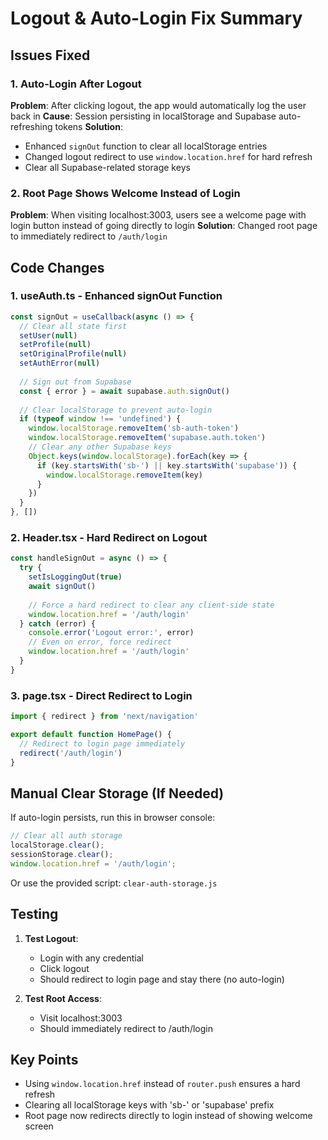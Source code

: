 # Logout & Auto-Login Fix Summary

## Issues Fixed

### 1. Auto-Login After Logout
**Problem**: After clicking logout, the app would automatically log the user back in
**Cause**: Session persisting in localStorage and Supabase auto-refreshing tokens
**Solution**: 
- Enhanced `signOut` function to clear all localStorage entries
- Changed logout redirect to use `window.location.href` for hard refresh
- Clear all Supabase-related storage keys

### 2. Root Page Shows Welcome Instead of Login
**Problem**: When visiting localhost:3003, users see a welcome page with login button instead of going directly to login
**Solution**: Changed root page to immediately redirect to `/auth/login`

## Code Changes

### 1. useAuth.ts - Enhanced signOut Function
```typescript
const signOut = useCallback(async () => {
  // Clear all state first
  setUser(null)
  setProfile(null)
  setOriginalProfile(null)
  setAuthError(null)
  
  // Sign out from Supabase
  const { error } = await supabase.auth.signOut()
  
  // Clear localStorage to prevent auto-login
  if (typeof window !== 'undefined') {
    window.localStorage.removeItem('sb-auth-token')
    window.localStorage.removeItem('supabase.auth.token')
    // Clear any other Supabase keys
    Object.keys(window.localStorage).forEach(key => {
      if (key.startsWith('sb-') || key.startsWith('supabase')) {
        window.localStorage.removeItem(key)
      }
    })
  }
}, [])
```

### 2. Header.tsx - Hard Redirect on Logout
```typescript
const handleSignOut = async () => {
  try {
    setIsLoggingOut(true)
    await signOut()
    
    // Force a hard redirect to clear any client-side state
    window.location.href = '/auth/login'
  } catch (error) {
    console.error('Logout error:', error)
    // Even on error, force redirect
    window.location.href = '/auth/login'
  }
}
```

### 3. page.tsx - Direct Redirect to Login
```typescript
import { redirect } from 'next/navigation'

export default function HomePage() {
  // Redirect to login page immediately
  redirect('/auth/login')
}
```

## Manual Clear Storage (If Needed)

If auto-login persists, run this in browser console:
```javascript
// Clear all auth storage
localStorage.clear();
sessionStorage.clear();
window.location.href = '/auth/login';
```

Or use the provided script: `clear-auth-storage.js`

## Testing

1. **Test Logout**: 
   - Login with any credential
   - Click logout
   - Should redirect to login page and stay there (no auto-login)

2. **Test Root Access**:
   - Visit localhost:3003
   - Should immediately redirect to /auth/login

## Key Points

- Using `window.location.href` instead of `router.push` ensures a hard refresh
- Clearing all localStorage keys with 'sb-' or 'supabase' prefix
- Root page now redirects directly to login instead of showing welcome screen